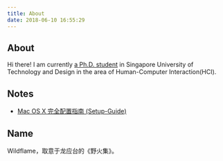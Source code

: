 ```yaml
---
title: About
date: 2018-06-10 16:55:29
---
```


<section>
  <h2 class="smallcap">About</h2>
  <p> Hi there! I am currently <a href="https://istd.sutd.edu.sg/people/phd-students/lin-dongwen">a Ph.D. student</a> in Singapore University of Technology and Design in the area of Human-Computer Interaction(HCI).
 </p>
</section>
<section>
  <h2 class="smallcap">Notes</h2>
  <ul>
    <li>
      <a href="https://wild-flame.gitbooks.io/mac-os-x-setup-guide/content/">Mac OS X 完全配置指南 (Setup-Guide)</a> 
    </li>
  </ul>
</section>
<setcion>
  <h2 class="smallcap">Name</h2>
  <p>
    Wildflame，取意于龙应台的《野火集》。
  </p>
</section>
